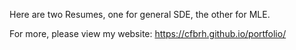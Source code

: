 Here are two Resumes, one for general SDE, the other for MLE.


For more, please view my website: https://cfbrh.github.io/portfolio/
